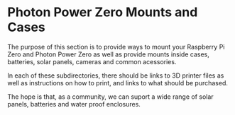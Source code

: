 # Photon Power Zero Mounts and Cases

The purpose of this section is to provide ways to mount your Raspberry Pi Zero and Photon Power Zero as well as provide mounts inside cases, batteries, solar panels, cameras and common acessories. 

In each of these subdirectories, there should be links to 3D printer files as well as instructions on how to print, and links to what should be purchased. 

The hope is that, as a community, we can suport a wide range of solar panels, batteries and water proof enclosures. 
